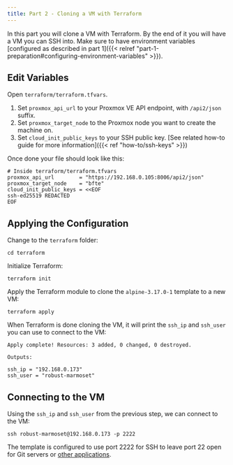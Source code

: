 ```yaml
---
title: Part 2 - Cloning a VM with Terraform
---
```


In this part you will clone a VM with Terraform.
By the end of it you will have a VM you can SSH into.
Make sure to have environment variables [configured as described in part 1]({{< relref "part-1-preparation#configuring-environment-variables" >}}).

## Edit Variables

Open `terraform/terraform.tfvars`.

1. Set `proxmox_api_url` to your Proxmox VE API endpoint, with `/api2/json` suffix.
1. Set `proxmox_target_node` to the Proxmox node you want to create the machine on.
1. Set `cloud_init_public_keys` to your SSH public key. [See related how-to guide for more information]({{< ref "how-to/ssh-keys" >}})

Once done your file should look like this:

```hcl
# Inside terraform/terraform.tfvars
proxmox_api_url        = "https://192.168.0.105:8006/api2/json"
proxmox_target_node    = "bfte"
cloud_init_public_keys = <<EOF
ssh-ed25519 REDACTED
EOF
```

## Applying the Configuration

Change to the `terraform` folder:

```
cd terraform
```

Initialize Terraform:

```
terraform init
```

Apply the Terraform module to clone the `alpine-3.17.0-1` template to a new VM:

```
terraform apply
```

When Terraform is done cloning the VM, it will print the `ssh_ip` and `ssh_user` you can use to connect to the VM:

```
Apply complete! Resources: 3 added, 0 changed, 0 destroyed.

Outputs:

ssh_ip = "192.168.0.173"
ssh_user = "robust-marmoset"
```

## Connecting to the VM

Using the `ssh_ip` and `ssh_user` from the previous step, we can connect to the VM:

```
ssh robust-marmoset@192.168.0.173 -p 2222
```

The template is configured to use port 2222 for SSH to leave port 22 open for Git servers or [other applications](https://github.com/charmbracelet/wish).
